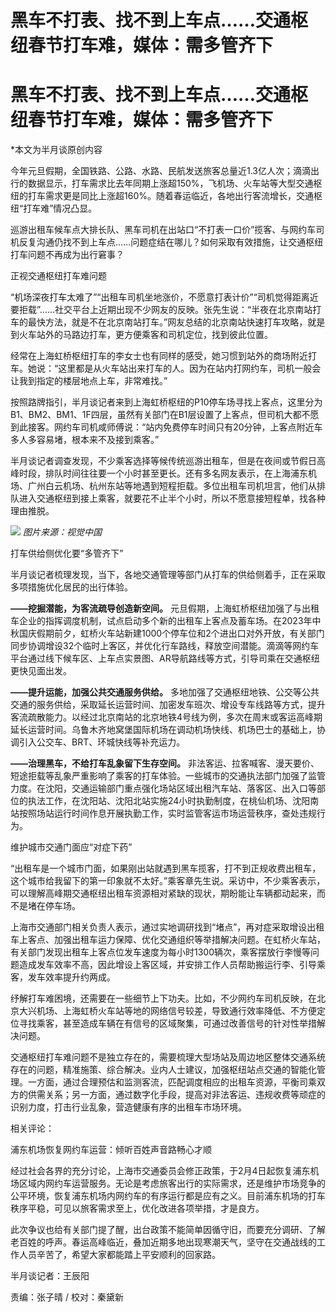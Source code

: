 # 黑车不打表、找不到上车点……交通枢纽春节打车难，媒体：需多管齐下

# 黑车不打表、找不到上车点……交通枢纽春节打车难，媒体：需多管齐下

*本文为半月谈原创内容

今年元旦假期，全国铁路、公路、水路、民航发送旅客总量近1.3亿人次；滴滴出行的数据显示，打车需求比去年同期上涨超150%，飞机场、火车站等大型交通枢纽的打车需求更是同比上涨超160%。随着春运临近，各地出行客流增长，交通枢纽“打车难”情况凸显。

巡游出租车候车点大排长队、黑车司机在出站口“不打表一口价”揽客、与网约车司机反复沟通仍找不到上车点……问题症结在哪儿？如何采取有效措施，让交通枢纽打车问题不再成为出行窘事？

正视交通枢纽打车难问题

“机场深夜打车太难了”“出租车司机坐地涨价，不愿意打表计价”“司机觉得距离近要拒载”……社交平台上近期出现不少网友的反映。张先生说：“半夜在北京南站打车的最快方法，就是不在北京南站打车。”网友总结的北京南站快速打车攻略，就是到火车站外的马路边打车，更方便乘客和司机定位，找到彼此位置。

经常在上海虹桥枢纽打车的李女士也有同样的感受，她习惯到站外的商场附近打车。她说：“这里都是从火车站出来打车的人。因为在站内打网约车，司机一般会让我到指定的楼层地点上车，非常难找。”

按照路牌指引，半月谈记者来到上海虹桥枢纽的P10停车场寻找上客点，这里分为B1、BM2、BM1、1F四层，虽然有关部门在B1层设置了上客点，但司机大都不愿到此接客。网约车司机咸师傅说：“站内免费停车时间只有20分钟，上客点附近车多人多容易堵，根本来不及接到乘客。”

半月谈记者调查发现，不少乘客选择等候传统巡游出租车，但是在夜间或节假日高峰时段，排队时间往往要一个小时甚至更长。还有多名网友表示，在上海浦东机场、广州白云机场、杭州东站等地遇到短程拒载。多位出租车司机坦言，他们从排队进入交通枢纽到接上乘客，就要花不止半个小时，所以不愿意接短程单，找各种理由推脱。

![](https://inews.gtimg.com/om_bt/OVlAKEiMvJadAsQ3TznmDcVx063ftzvs_37ag1SPH6I_AAA/1000)
_图片来源：视觉中国_

打车供给侧优化要“多管齐下”

半月谈记者梳理发现，当下，各地交通管理等部门从打车的供给侧着手，正在采取多项措施优化居民的出行体验。

**——挖掘潜能，为客流疏导创造新空间。**
元旦假期，上海虹桥枢纽加强了与出租车企业的指挥调度机制，试点启动多个新的出租车上客点及蓄车场。在2023年中秋国庆假期前夕，虹桥火车站新建1000个停车位和2个进出口对外开放，有关部门同步协调增设32个临时上客区，并优化行车路线，释放空间潜能。滴滴等网约车平台通过线下候车区、上车点实景图、AR导航路线等方式，引导司乘在交通枢纽更快见面出发。

**——提升运能，加强公共交通服务供给。**
多地加强了交通枢纽地铁、公交等公共交通的服务供给，采取延长运营时间、加密发车班次、增设专车线路等方式，提升客流疏散能力。以经过北京南站的北京地铁4号线为例，多次在周末或客运高峰期延长运营时间。乌鲁木齐地窝堡国际机场在调动机场快线、机场巴士的基础上，协调引入公交车、BRT、环城快线等补充运力。

**——治理黑车，不给打车乱象留下生存空间。**
非法客运、拉客喊客、漫天要价、短途拒载等乱象严重影响了乘客的打车体验。一些城市的交通执法部门加强了监管力度。在沈阳，交通运输部门重点强化场站区域出租汽车站、落客区、出入口等部位的执法工作，在沈阳站、沈阳北站实施24小时执勤制度，在桃仙机场、沈阳南站按照场站运行时间作息开展执勤工作，实时监管客运市场运营秩序，查处违规行为。

维护城市交通门面应“对症下药”

“出租车是一个城市门面，如果刚出站就遇到黑车揽客，打不到正规收费出租车，这个城市给我留下的第一印象就不太好。”乘客章先生说。采访中，不少乘客表示，可以理解高峰期交通枢纽出租车资源相对紧缺的现状，期盼能让车辆都动起来，而不是堵在停车场。

上海市交通部门相关负责人表示，通过实地调研找到“堵点”，再对症采取增设出租车上客点、加强出租车运力保障、优化交通组织等举措解决问题。在虹桥火车站，有关部门发现出租车上客点位发车速度为每小时1300辆次，乘客摆放行李慢等问题造成发车效率不高，因此增设上客区域，并安排工作人员帮助搬运行李、引导乘客，发车效率提升约两成。

纾解打车难困境，还需要在一些细节上下功夫。比如，不少网约车司机反映，在北京大兴机场、上海虹桥火车站等地的网络信号较差，导致通行效率降低、不方便定位寻找乘客，甚至造成车辆在有信号的区域聚集，可通过改善信号的针对性举措解决问题。

交通枢纽打车难问题不是独立存在的，需要梳理大型场站及周边地区整体交通系统存在的问题，精准施策、综合解决。业内人士建议，加强枢纽站点交通的智能化管理。一方面，通过合理预估和监测客流，匹配调度相应的出租车资源，平衡司乘双方的供需关系；另一方面，通过数字化手段，提高对非法客运、违规收费等顽症的识别力度，打击行业乱象，营造健康有序的出租车市场环境。

相关评论：

浦东机场恢复网约车运营：倾听百姓声音路畅心才顺

经过社会各界的充分讨论，上海市交通委员会修正政策，于2月4日起恢复浦东机场区域内网约车运营服务。无论是考虑旅客出行的实际需求，还是维护市场竞争的公平环境，恢复浦东机场内网约车的有序运行都是应有之义。目前浦东机场的打车秩序平稳，可见以旅客需求至上，优化改进各项举措，才是良方。

此次争议也给有关部门提了醒，出台政策不能简单因循守旧，而要充分调研、了解老百姓的呼声。春运高峰临近，叠加近期多地出现寒潮天气，坚守在交通战线的工作人员辛苦了，希望大家都能踏上平安顺利的回家路。

半月谈记者：王辰阳

责编：张子晴 / 校对：秦黛新

